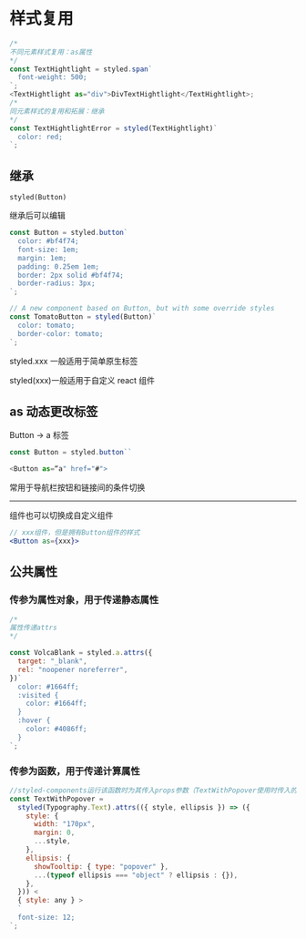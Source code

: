 # 样式复用

```js
/*
不同元素样式复用：as属性
*/
const TextHightlight = styled.span`
  font-weight: 500;
`;
<TextHightlight as="div">DivTextHightlight</TextHightlight>;
/*
同元素样式的复用和拓展：继承
*/
const TextHightlightError = styled(TextHightlight)`
  color: red;
`;
```

## 继承

`styled(Button)`

继承后可以编辑

```js
const Button = styled.button`
  color: #bf4f74;
  font-size: 1em;
  margin: 1em;
  padding: 0.25em 1em;
  border: 2px solid #bf4f74;
  border-radius: 3px;
`;

// A new component based on Button, but with some override styles
const TomatoButton = styled(Button)`
  color: tomato;
  border-color: tomato;
`;
```

styled.xxx 一般适用于简单原生标签

styled(xxx)一般适用于自定义 react 组件

## as 动态更改标签

Button -> a 标签

```js
const Button = styled.button``

<Button as=“a" href="#">

```

常用于导航栏按钮和链接间的条件切换

---

组件也可以切换成自定义组件

```jsx
// xxx组件，但是拥有Button组件的样式
<Button as={xxx}>
```

## 公共属性

### 传参为属性对象，用于传递静态属性

```js
/*
属性传递attrs
*/

const VolcaBlank = styled.a.attrs({
  target: "_blank",
  rel: "noopener noreferrer",
})`
  color: #1664ff;
  :visited {
    color: #1664ff;
  }
  :hover {
    color: #4086ff;
  }
`;
```

### 传参为函数，用于传递计算属性

```js
//styled-components运行该函数时为其传入props参数（TextWithPopover使用时传入的props）
const TextWithPopover =
  styled(Typography.Text).attrs(({ style, ellipsis }) => ({
    style: {
      width: "170px",
      margin: 0,
      ...style,
    },
    ellipsis: {
      showTooltip: { type: "popover" },
      ...(typeof ellipsis === "object" ? ellipsis : {}),
    },
  })) <
  { style: any } >
  `
  font-size: 12;
`;
```
